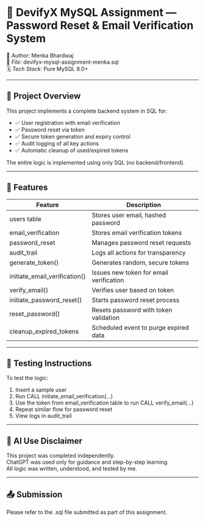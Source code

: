 # 📌 DevifyX MySQL Assignment — Password Reset & Email Verification System

👤 *Author:* Menka Bhardwaj  
📁 *File:* devifyx-mysql-assignment-menka.sql  
🗓 *Tech Stack:* Pure MySQL 8.0+

---

## 📝 Project Overview

This project implements a complete backend system in SQL for:

- ✅ User registration with email verification
- ✅ Password reset via token
- ✅ Secure token generation and expiry control
- ✅ Audit logging of all key actions
- ✅ Automatic cleanup of used/expired tokens

The entire logic is implemented using only SQL (no backend/frontend).

---

## 📂 Features

| Feature                         | Description                                |
|----------------------------------|--------------------------------------------|
| users table                    | Stores user email, hashed password         |
| email_verification            | Stores email verification tokens           |
| password_reset                | Manages password reset requests            |
| audit_trail                   | Logs all actions for transparency          |
| generate_token()              | Generates random, secure tokens            |
| initiate_email_verification() | Issues new token for email verification    |
| verify_email()                | Verifies user based on token               |
| initiate_password_reset()     | Starts password reset process              |
| reset_password()              | Resets password with token validation      |
| cleanup_expired_tokens        | Scheduled event to purge expired data      |

---

## 🧪 Testing Instructions

To test the logic:
1. Insert a sample user
2. Run CALL initiate_email_verification(...)
3. Use the token from email_verification table to run CALL verify_email(...)
4. Repeat similar flow for password reset
5. View logs in audit_trail

---

## 🧠 AI Use Disclaimer

This project was completed independently.  
ChatGPT was used only for guidance and step-by-step learning.  
All logic was written, understood, and tested by me.

---

## 📤 Submission

Please refer to the .sql file submitted as part of this assignment.
